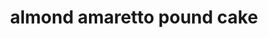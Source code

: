 ---
id: 5b82b6d72f73ba00148d7882
servings:
notes:
directions: 'preheat oven to 325°f.
grease a 10-inch bundt pan with baking spray or butter and flour it. set aside.
in small bowl
 whisk together milk and vinegar. set aside.
in a medium bowl
 whisk together flour
 baking soda and salt. set aside.
in large bowl of stand mixer
 cream butter and sugar until light and fluffy.
beat in eggs one at a time then stir in vanilla and almond until well combined.
beat in flour mixture alternating with milk and amaretto.
pour batter into prepared bundt pan. bake for 55 to 65 minutes until center is set and a toothpick inserted comes out clean.
allow cake to cool completely (in bundt pan) before inverting onto cake plate.

amaretto sauce:
combine the butter
 brown sugar and granulated sugar in a small saucepan.
heat over medium heat
 stirring often
 until smooth.
add the cream and amaretto and bring to a simmer.
simmer for 5 minutes
 stirring often.
remove from heat and let cool for 10 minutes.
serve pound cake warm drizzled with amaretto sauce.'
ingredients: '1 cup whole milk
1 tablespoon white vinegar
3 cups all-purpose flour*
1/2 teaspoon baking soda
1/2 teaspoon salt
1 cup (2 sticks) unsalted butter softened
2 3/4 cup dixie crystals extra fine granulated sugar
4 large eggs
1 tablespoon vanilla extract
2 teaspoons almond extract
1/4 cup amaretto

amaretto sauce
1/2 cup (1 stick) unsalted butter
1/2 cup packed dixie crystals light brown sugar
1/2 cup dixie crystals extra fine granulated sugar
1/3 cup half & half
3 tablespoons amaretto'
rating: 5
ease: easy
category: dessert
href: 'https://www.dixiecrystals.com/recipes/desserts/cakes/almond-amaretto-poundcake'
totalTime:
cookTime: 1 hour
prepTime: 15 minutes
title: almond amaretto pound cake
path: /almond-amaretto-pound-cake
---